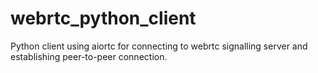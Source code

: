 # webrtc_python_client

Python client using aiortc for connecting to webrtc signalling server and establishing peer-to-peer connection.
